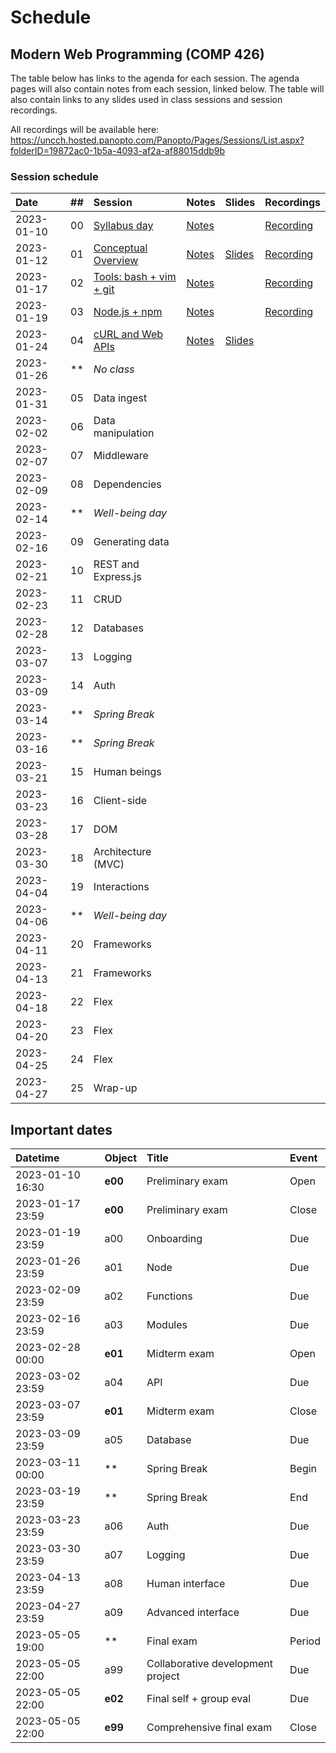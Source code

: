 # Schedule

## Modern Web Programming (COMP 426)

The table below has links to the agenda for each session.
The agenda pages will also contain notes from each session, linked below.
The table will also contain links to any slides used in class sessions and session recordings.

All recordings will be available here: https://uncch.hosted.panopto.com/Panopto/Pages/Sessions/List.aspx?folderID=19872ac0-1b5a-4093-af2a-af88015ddb9b

### Session schedule

| Date | ## | Session | Notes | Slides | Recordings |
|:--- |:--- |:--- |:--- |:--- |:--- |
| 2023-01-10 | 00 | [Syllabus day](./00-syllabus.md) | [Notes](./00-syllabus.md#notes) |  | [Recording](https://uncch.hosted.panopto.com/Panopto/Pages/Viewer.aspx?id=f39c9e8c-ed9b-4fdd-a66a-af86017b66fb) |
| 2023-01-12 | 01 | [Conceptual Overview](./01-overview.md) | [Notes](./01-overview.md#notes) | [Slides](https://docs.google.com/presentation/d/1pvG52hIARKD_JGr1QrtxpY66lShBqVEcNKDBvAe4HS4/edit?usp=sharing) | [Recording](https://uncch.hosted.panopto.com/Panopto/Pages/Viewer.aspx?id=01f4d5e1-ccea-443b-aae8-af88017eb128) |
| 2023-01-17 | 02 | [Tools: bash + vim + git](./02-tools.md) | [Notes](./02-tools.md#notes) |  | [Recording](https://uncch.hosted.panopto.com/Panopto/Pages/Viewer.aspx?id=04706274-2460-4e0e-9637-af8d018563f7) |
| 2023-01-19 | 03 | [Node.js + npm](./03-node.md) | [Notes](./03-node.md#notes) |  | [Recording](https://uncch.hosted.panopto.com/Panopto/Pages/Viewer.aspx?id=e6be22ca-23f2-4d86-a016-af8f0182211a) |
| 2023-01-24 | 04 | [cURL and Web APIs](./04-curl.md) | [Notes](./04-curl.md#notes) | [Slides](https://docs.google.com/presentation/d/1n-MjBziohhUBEKUnq3Bxe9gZnR4_ZwA08wj-o4joy8g/edit?usp=sharing) | <!--[Recording]()--> |
| 2023-01-26 | ** | _No class_ | <!--[Notes](#notes)--> | <!--[Slides]()--> | <!--[Recording]()--> |
| 2023-01-31 | 05 | Data ingest | <!--[Notes](#notes)--> | <!--[Slides]()--> | <!--[Recording]()--> |
| 2023-02-02 | 06 | Data manipulation | <!--[Notes](#notes)--> | <!--[Slides]()--> | <!--[Recording]()--> |
| 2023-02-07 | 07 | Middleware | <!--[Notes](#notes)--> | <!--[Slides]()--> | <!--[Recording]()--> |
| 2023-02-09 | 08 | Dependencies | <!--[Notes](#notes)--> | <!--[Slides]()--> | <!--[Recording]()--> |
| 2023-02-14 | ** | _Well-being day_ |  |  |  |
| 2023-02-16 | 09 | Generating data | <!--[Notes](#notes)--> | <!--[Slides]()--> | <!--[Recording]()--> |
| 2023-02-21 | 10 | REST and Express.js | <!--[Notes](#notes)--> | <!--[Slides]()--> | <!--[Recording]()--> |
| 2023-02-23 | 11 | CRUD | <!--[Notes](#notes)--> | <!--[Slides]()--> | <!--[Recording]()--> |
| 2023-02-28 | 12 | Databases | <!--[Notes](#notes)--> | <!--[Slides]()--> | <!--[Recording]()--> |
| 2023-03-07 | 13 | Logging | <!--[Notes](#notes)--> | <!--[Slides]()--> | <!--[Recording]()--> |
| 2023-03-09 | 14 | Auth | <!--[Notes](#notes)--> | <!--[Slides]()--> | <!--[Recording]()--> |
| 2023-03-14 | ** | _Spring Break_ |  |  |  |
| 2023-03-16 | ** | _Spring Break_ |  |  |  |
| 2023-03-21 | 15 | Human beings | <!--[Notes](#notes)--> | <!--[Slides]()--> | <!--[Recording]()--> |
| 2023-03-23 | 16 | Client-side | <!--[Notes](#notes)--> | <!--[Slides]()--> | <!--[Recording]()--> |
| 2023-03-28 | 17 | DOM | <!--[Notes](#notes)--> | <!--[Slides]()--> | <!--[Recording]()--> |
| 2023-03-30 | 18 | Architecture (MVC) | <!--[Notes](#notes)--> | <!--[Slides]()--> | <!--[Recording]()--> |
| 2023-04-04 | 19 | Interactions | <!--[Notes](#notes)--> | <!--[Slides]()--> | <!--[Recording]()--> |
| 2023-04-06 | ** | _Well-being day_ |  |  |  |
| 2023-04-11 | 20 | Frameworks | <!--[Notes](#notes)--> | <!--[Slides]()--> | <!--[Recording]()--> |
| 2023-04-13 | 21 | Frameworks | <!--[Notes](#notes)--> | <!--[Slides]()--> | <!--[Recording]()--> |
| 2023-04-18 | 22 | Flex | <!--[Notes](#notes)--> | <!--[Slides]()--> | <!--[Recording]()--> |
| 2023-04-20 | 23 | Flex | <!--[Notes](#notes)--> | <!--[Slides]()--> | <!--[Recording]()--> |
| 2023-04-25 | 24 | Flex | <!--[Notes](#notes)--> | <!--[Slides]()--> | <!--[Recording]()--> |
| 2023-04-27 | 25 | Wrap-up | <!--[Notes](#notes)--> | <!--[Slides]()--> | <!--[Recording]()--> |

## Important dates

| Datetime | Object | Title | Event | 
|:--- |:--- |:--- |:--- |
| 2023-01-10 16:30 | **e00** | Preliminary exam | Open |
| 2023-01-17 23:59 | **e00** | Preliminary exam | Close |
| 2023-01-19 23:59 | a00 | Onboarding | Due |
| 2023-01-26 23:59 | a01 | Node | Due |
| 2023-02-09 23:59 | a02 | Functions | Due |
| 2023-02-16 23:59 | a03 | Modules | Due |
| 2023-02-28 00:00 | **e01** | Midterm exam | Open |
| 2023-03-02 23:59 | a04 | API | Due |
| 2023-03-07 23:59 | **e01** | Midterm exam | Close |
| 2023-03-09 23:59 | a05 | Database | Due |
| 2023-03-11 00:00 | **  | Spring Break | Begin |
| 2023-03-19 23:59 | **  | Spring Break | End |
| 2023-03-23 23:59 | a06 | Auth | Due |
| 2023-03-30 23:59 | a07 | Logging | Due |
| 2023-04-13 23:59 | a08 | Human interface | Due |
| 2023-04-27 23:59 | a09 | Advanced interface | Due |
| 2023-05-05 19:00 | **  | Final exam | Period |
| 2023-05-05 22:00 | a99 | Collaborative development project | Due |
| 2023-05-05 22:00 | **e02** | Final self + group eval | Due |
| 2023-05-05 22:00 | **e99** | Comprehensive final exam | Close |

